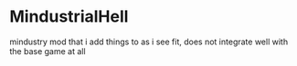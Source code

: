 # MindustrialHell
mindustry mod that i add things to as i see fit, does not integrate well with the base game at all
